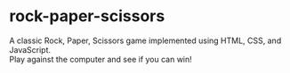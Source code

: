 # rock-paper-scissors
A classic Rock, Paper, Scissors game implemented using HTML, CSS, and JavaScript. 
<br>
Play against the computer and see if you can win!
